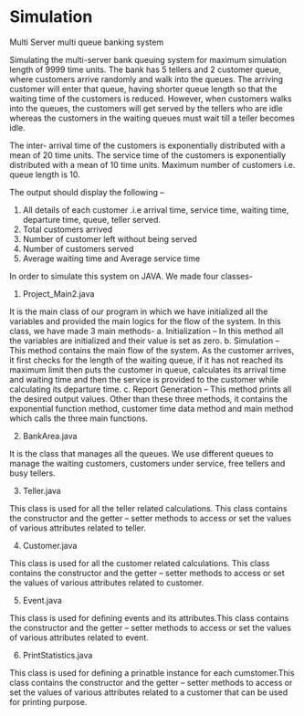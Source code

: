 # Simulation
Multi Server multi queue banking system

Simulating the multi-server bank queuing system for maximum simulation length of 9999 time units. The bank has 5 tellers and 2 customer queue, where customers arrive randomly and walk into the queues.
The arriving customer will enter that queue, having shorter queue length so that the waiting time of the customers is reduced. However, when customers walks into the queues, the customers will get served by the tellers who are idle whereas the customers in the waiting queues must wait till a teller becomes idle.

The inter- arrival time of the customers is exponentially distributed with a mean of 20 time units.
The service time of the customers is exponentially distributed with a mean of 10 time units.
Maximum number of customers i.e. queue length is 10.

The output should display the following – 
1. All details of each customer .i.e arrival time, service time, waiting time, departure time, queue, teller served.
2. Total customers arrived 
3. Number of customer left without being served 
4. Number of customers served 
5. Average waiting time and Average service time 

In order to simulate this system on JAVA. We made four classes-
1. Project_Main2.java

It is the main class of our program in which we have initialized all the variables and provided the main logics for the flow of the system. In this class, we have made 3 main methods-
a. Initialization – In this method all the variables are initialized and their value is set as zero.
b. Simulation – This method contains the main flow of the system. As the customer arrives, it first checks for the length of the waiting queue, if it has not reached its maximum limit then puts the customer in queue, calculates its arrival time and waiting time and then the service is provided to the customer while calculating its departure time.
c. Report Generation – This method prints all the desired output values.
Other than these three methods, it contains the exponential function method, customer time data method and main method which calls the three main functions.

2. BankArea.java

It is the class that manages all the queues. We use different queues to manage the waiting customers, customers under service, free tellers and busy tellers.

3. Teller.java

This class is used for all the teller related calculations. This class contains the constructor and the getter – setter methods to access or set the values of various attributes related to teller.

4. Customer.java

This class is used for all the customer related calculations. This class contains the constructor and the getter – setter methods to access or set the values of various attributes related to customer.

5. Event.java

This class is used for defining events and its attributes.This class contains the constructor and the getter – setter methods to access or set the values of various attributes related to event.

6. PrintStatistics.java

This class is used for defining a prinatble instance for each cumstomer.This class contains the constructor and the getter – setter methods to access or set the values of various attributes related to a customer that can be used for printing purpose.

